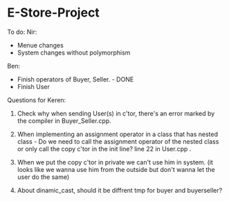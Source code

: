 # E-Store-Project
To do:
Nir:
- Menue changes
- System changes without polymorphism

Ben:
- Finish operators of Buyer, Seller. - DONE
- Finish User


Questions for Keren:
1. Check why when sending User(s) in c'tor, there's an error marked by the compiler in Buyer_Seller.cpp.

2. When implementing an assignment operator in a class that has nested class - Do we need to call the assignment operator of the nested class or only call the copy c'tor in the init line?  line 22 in User.cpp .

3. When we put the copy c'tor in private we can't use him in system. (it looks like we wanna use him from the outside but don't wanna let the user do the same)

4. About dinamic_cast, should it be diffrent tmp for buyer and buyerseller?